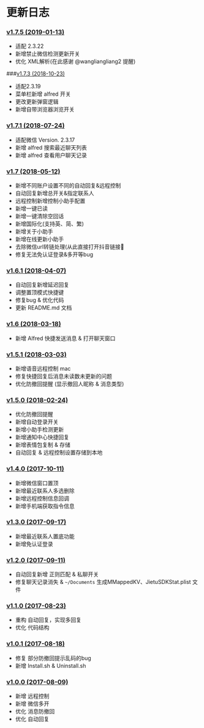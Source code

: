# 更新日志 

### [v1.7.5 (2019-01-13)](https://github.com/TKkk-iOSer/WeChatPlugin-MacOS/releases/tag/v1.7.5)

- 适配 2.3.22
- 新增禁止微信检测更新开关
- 优化 XML解析(在此感谢 @wangliangliang2 提醒)

###[v1.7.3 (2018-10-23)](https://github.com/TKkk-iOSer/WeChatPlugin-MacOS/releases/tag/v1.7.3)

- 适配2.3.19
- 菜单栏新增 alfred 开关
- 更改更新弹窗逻辑
- 新增自带浏览器浏览开关

### [v1.7.1 (2018-07-24)](https://github.com/TKkk-iOSer/WeChatPlugin-MacOS/releases/tag/v1.7.1)

* 适配微信 Version. 2.3.17
* 新增 alfred 搜索最近聊天列表
* 新增 alfred 查看用户聊天记录

### [v1.7 (2018-05-12)](https://github.com/TKkk-iOSer/WeChatPlugin-MacOS/releases/tag/v1.7)

* 新增不同账户设置不同的自动回复&远程控制
* 自动回复新增总开关&指定联系人
* 远程控制新增控制小助手配置
* 新增一键已读
* 新增一键清除空回话
* 新增国际化(支持英、简、繁)
* 新增关于小助手
* 新增在线更新小助手
* 去除微信url转链处理(从此直接打开抖音链接🌝
* 修复无法免认证登录&多开等bug

### [v1.6.1 (2018-04-07)](https://github.com/TKkk-iOSer/WeChatPlugin-MacOS/releases/tag/v1.6.1)

* 自动回复新增延迟回复
* 调整置顶模式快捷键
* 修复bug & 优化代码
* 更新 README.md 文档 

### [v1.6 (2018-03-18)](https://github.com/TKkk-iOSer/WeChatPlugin-MacOS/releases/tag/v1.6)

* 新增 Alfred 快捷发送消息 & 打开聊天窗口

### [v1.5.1 (2018-03-03)](https://github.com/TKkk-iOSer/WeChatPlugin-MacOS/releases/tag/v1.5.1)

* 新增语音远程控制 mac
* 修复快捷回复后消息未读数未更新的问题
* 优化防撤回提醒 (显示撤回人昵称 & 消息类型)

### [v1.5.0 (2018-02-24)](https://github.com/TKkk-iOSer/WeChatPlugin-MacOS/releases/tag/v1.5.0)

* 优化防撤回提醒
* 新增自动登录开关
* 新增小助手检测更新
* 新增通知中心快捷回复
* 新增表情包复制 & 存储
* 自动回复 & 远程控制设置存储到本地

### [v1.4.0 (2017-10-11)](https://github.com/TKkk-iOSer/WeChatPlugin-MacOS/releases/tag/v1.4.0)

* 新增微信窗口置顶
* 新增最近联系人多选删除
* 新增远程控制信息回调
* 新增手机端获取指令信息

### [v1.3.0 (2017-09-17)](https://github.com/TKkk-iOSer/WeChatPlugin-MacOS/releases/tag/v1.3.0)

* 新增最近联系人置底功能
* 新增免认证登录

### [v1.2.0 (2017-09-11)](https://github.com/TKkk-iOSer/WeChatPlugin-MacOS/releases/tag/v1.2.0)

* 自动回复新增 正则匹配 & 私聊开关
* 修复聊天记录消失 & `~/Documents` 生成MMappedKV、JietuSDKStat.plist 文件


### [v1.1.0 (2017-08-23)](https://github.com/TKkk-iOSer/WeChatPlugin-MacOS/releases/tag/v1.1.0)

* 重构 自动回复，实现多回复
* 优化 代码结构

### [v1.0.1 (2017-08-18)](https://github.com/TKkk-iOSer/WeChatPlugin-MacOS/releases/tag/v1.0.1)

* 修复 部分防撤回提示乱码的bug
* 新增 Install.sh  & Uninstall.sh   

### [v1.0.0 (2017-08-09)](https://github.com/TKkk-iOSer/WeChatPlugin-MacOS/releases/tag/v1.0.0)

* 新增 远程控制
* 新增 微信多开
* 优化 消息防撤回
* 优化 自动回复

